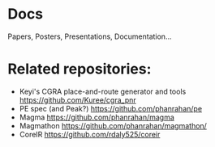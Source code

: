 # Docs
Papers, Posters, Presentations, Documentation...

# Related repositories:
* Keyi's CGRA place-and-route generator and tools https://github.com/Kuree/cgra_pnr
* PE spec (and Peak?) https://github.com/phanrahan/pe
* Magma https://github.com/phanrahan/magma
* Magmathon https://github.com/phanrahan/magmathon/
* CoreIR https://github.com/rdaly525/coreir

